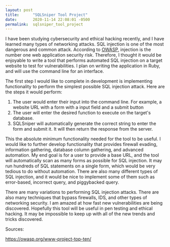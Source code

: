 ```yaml
---
layout: post
title:      "SQLSniper Tool Project"
date:       2020-11-14 22:08:01 -0500
permalink:  sqlsniper_tool_project
---
```



I have been studying cybersecurity and ethical hacking recently, and I have learned many types of networking attacks. SQL injection is one of the most dangerous and common attack. According to [OWASP](https://owasp.org/www-project-top-ten/), injection is the number one web application security risk. Therefore, I thought it would be enjoyable to write a tool that performs automated SQL injection on a target website to test for vulnerabilities. I plan on writing the application in Ruby, and will use the command line for an interface.

The first step I would like to complete in development is implementing functionality to perform the simplest possible SQL injection attack. Here are the steps it would perform:

1. The user would enter their input into the command line. For example, a website URL with a form with a input field and a submit button
2. The user will enter the desired function to execute on the target's database.
3. SQLSniper will automatically generate the correct string to enter the form and submit it. It will then return the response from the server.

This the absolute minimum functionality needed for the tool to be useful. I would like to further develop functionality that provides firewall evading, information gathering, database column gathering, and advanced automation. My end goal is for a user to provide a base URL, and the tool will automatically scan as many forms as possible for SQL injection. It may run hundreds of SQL statements on a single form, which would be very tedious to do without automation. There are also many different types of SQL injection, and it would be nice to implement some of them such as error-based, incorrect query, and piggybacked query.

There are many variations to performing SQL injection attacks. There are also many techniques that bypass firewalls, IDS, and other types of networking security. I am amazed at how fast new vulnerabilities are being discovered. Hopefully this tool will be useful in pen testing and ethical hacking. It may be impossible to keep up with all of the new trends and tricks discovered.

Sources:

https://owasp.org/www-project-top-ten/
